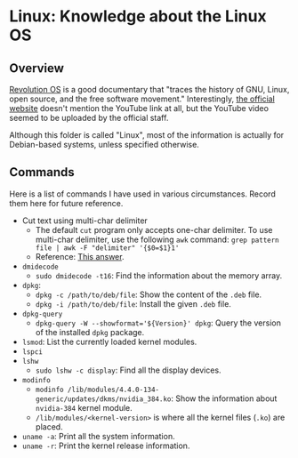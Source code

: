 # Linux: Knowledge about the Linux OS

## Overview

[Revolution OS](https://www.youtube.com/watch?v=4vW62KqKJ5A) is a good documentary that "traces the history of GNU, Linux, open source, and the free software movement." Interestingly, [the official website](http://www.revolution-os.com/index.html) doesn't mention the YouTube link at all, but the YouTube video seemed to be uploaded by the official staff.

Although this folder is called "Linux", most of the information is actually for Debian-based systems, unless specified otherwise.

## Commands

Here is a list of commands I have used in various circumstances. Record them here for future reference.

- Cut text using multi-char delimiter
  - The default `cut` program only accepts one-char delimiter. To use multi-char delimiter, use the following `awk` command:
    `grep pattern file | awk -F "delimiter" '{$0=$1}1'`
  - Reference: [This answer](https://stackoverflow.com/a/25448669/630364).
- `dmidecode`
  - `sudo dmidecode -t16`: Find the information about the memory array.
- `dpkg`:
  - `dpkg -c /path/to/deb/file`: Show the content of the `.deb` file.
  - `dpkg -i /path/to/deb/file`: Install the given `.deb` file.
- `dpkg-query`
  - `dpkg-query -W --showformat='${Version}' dpkg`: Query the version of the installed `dpkg` package.
- `lsmod`: List the currently loaded kernel modules.
- `lspci`
- `lshw`
  - `sudo lshw -c display`: Find all the display devices.
- `modinfo`
  - `modinfo /lib/modules/4.4.0-134-generic/updates/dkms/nvidia_384.ko`: Show the information about `nvidia-384` kernel module.
  - `/lib/modules/<kernel-version>` is where all the kernel files (`.ko`) are placed.
- `uname -a`: Print all the system information.
- `uname -r`: Print the kernel release information.

